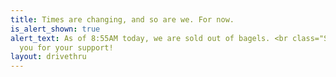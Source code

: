 ```yaml
---
title: Times are changing, and so are we. For now.
is_alert_shown: true
alert_text: As of 8:55AM today, we are sold out of bagels. <br class="ShowMobile"/>Thank
  you for your support!
layout: drivethru
---
```


